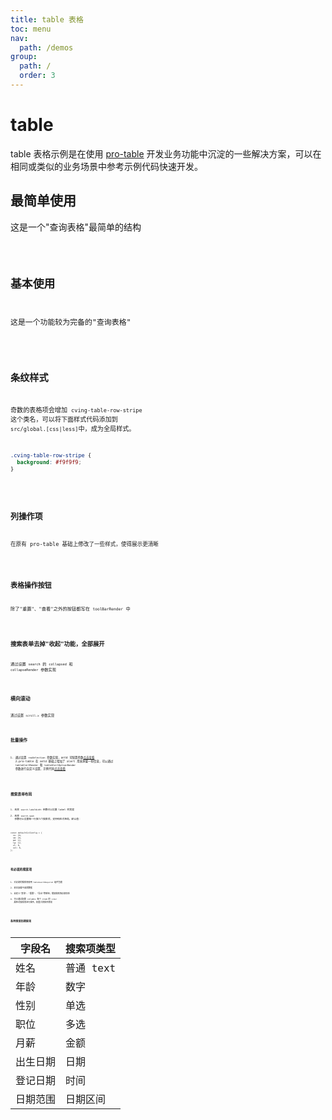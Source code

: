 ```yaml
---
title: table 表格
toc: menu
nav:
  path: /demos
group:
  path: /
  order: 3
---
```


# table

table 表格示例是在使用 [pro-table](https://procomponents.ant.design/components/table) 开发业务功能中沉淀的一些解决方案，可以在相同或类似的业务场景中参考示例代码快速开发。

## 最简单使用

这是一个"查询表格"最简单的结构

<code src="../table/simple.tsx" background="#f5f5f5" />

## 基本使用

这是一个功能较为完备的"查询表格"

<code src="../table/basic.tsx" background="#f5f5f5" />

## 条纹样式

奇数的表格项会增加 `cving-table-row-stripe` 这个类名，可以将下面样式代码添加到 `src/global.[css|less]`中，成为全局样式。

```css
.cving-table-row-stripe {
  background: #f9f9f9;
}
```

<code src="../table/stripe.tsx" background="#f5f5f5" />

## 列操作项

在原有 pro-table 基础上修改了一些样式，使得展示更清晰

<code src="../table/columnOpera.tsx" background="#f5f5f5" />

## 表格操作按钮

除了"重置"、"查看"之外的按钮都写在 `toolBarRender` 中

<code src="../table/tableOpera.tsx" background="#f5f5f5" />

## 搜索表单去掉"收起"功能，全部展开

通过设置 `search` 的 `collapsed` 和 `collapseRender` 参数实现

<code src="../table/searchCollapse.tsx" background="#f5f5f5" />

## 横向滚动

通过设置 `scroll.x` 参数实现

<code src="../table/tableScroll.tsx" background="#f5f5f5" />

## 批量操作

1. 通过设置 `rowSelection` 参数实现，antd 可配置参数[点击查看](https://ant-design.gitee.io/components/table-cn/#rowSelection)
   2.pro-table 在 antd 基础上增加了 alert 用来承载一些信息，可以通过 `tableAlertRender` 和 `tableAlertOptionRender` 参数进行自定义设置，示例代码[点击查看](https://procomponents.ant.design/components/table#%E6%89%B9%E9%87%8F%E6%93%8D%E4%BD%9C)

<code src="../table/rowSelection.tsx" background="#f5f5f5" />

## 搜索表单布局

1. 改变 `search.labelWidth` 参数可以设置 label 的宽度
2. 改变 `search.span` 参数可以设置每一行放几个搜索项，支持响应式布局，默认值：

```tsx | pure
const defaultColConfig = {
  xs: 24,
  sm: 24,
  md: 12,
  lg: 12,
  xl: 8,
  xxl: 6,
};
```

<code src="../table/searchFormLayout.tsx" background="#f5f5f5" />

## 有必填的搜索项

1. 对必填的搜索项使用 `TableSearchRequired` 组件包裹
2. 初次加载不请求数据
3. 自定义"查询"、"重置"、"导出"等按钮，增加搜索项必填校验
4. 可以通过配置 columns 每个 item 的 `order` 属性对搜索项进行排序，权重大的排序靠前

<code src="../table/searchQueryRequired.tsx" background="#f5f5f5" />

## 各种类型的搜索项

| 字段名   | 搜索项类型 |
| -------- | ---------- |
| 姓名     | 普通 text  |
| 年龄     | 数字       |
| 性别     | 单选       |
| 职位     | 多选       |
| 月薪     | 金额       |
| 出生日期 | 日期       |
| 登记日期 | 时间       |
| 日期范围 | 日期区间   |

<code src="../table/valueType.tsx" background="#f5f5f5" />
